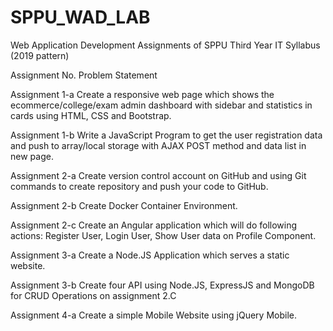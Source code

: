 # SPPU_WAD_LAB
Web Application Development Assignments of SPPU Third Year IT Syllabus (2019 pattern)

Assignment No.	Problem Statement

Assignment 1-a	Create a responsive web page which shows the ecommerce/college/exam admin dashboard with sidebar and statistics in cards using HTML, CSS and Bootstrap.

Assignment 1-b	Write a JavaScript Program to get the user registration data and push to array/local storage with AJAX POST method and data list in new page.

Assignment 2-a	Create version control account on GitHub and using Git commands to create repository and push your code to GitHub.

Assignment 2-b	Create Docker Container Environment.

Assignment 2-c	Create an Angular application which will do following actions: Register User, Login User, Show User data on Profile Component.

Assignment 3-a	Create a Node.JS Application which serves a static website.

Assignment 3-b	Create four API using Node.JS, ExpressJS and MongoDB for CRUD Operations on assignment 2.C

Assignment 4-a	Create a simple Mobile Website using jQuery Mobile.
